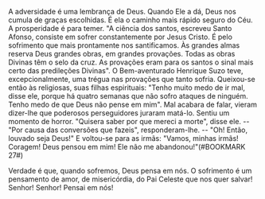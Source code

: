 
A adversidade é uma lembrança de Deus. Quando Ele a dá, Deus nos cumula de graças escolhidas. É ela o caminho mais rápido seguro do Céu. A prosperidade é para temer. "A ciência dos santos, escreveu Santo Afonso, consiste em sofrer constantemente por Jesus Cristo. É pelo sofrimento que mais prontamente nos santificamos. Às grandes almas reserva Deus grandes obras, em grandes provações. Todas as obras Divinas têm o selo da cruz. As provações eram para os santos o sinal mais certo das predileções Divinas". O Bem-aventurado Henrique Suzo teve, excepcionalmente, uma trégua nas provações que tanto sofria. Queixou-se então às religiosas, suas filhas espirituais: "Tenho muito medo de ir mal, disse ele, porque há quatro semanas que não sofro ataques de ninguém. Tenho medo de que Deus não pense em mim". Mal acabara de falar, vieram dizer-lhe que poderosos perseguidores juraram matá-lo. Sentiu um momento de horror. "Quisera saber por que mereci a morte", disse ele. -- "Por causa das conversões que fazeis", responderam-lhe. -- "Oh! Então, louvado seja Deus!" E voltou-se para as irmãs: "Vamos, minhas irmãs! Coragem! Deus pensou em mim! Ele não me abandonou!"(#BOOKMARK 27#)

Verdade é que, quando sofremos, Deus pensa em nós. O sofrimento é um pensamento de amor, de misericórdia, do Pai Celeste que nos quer salvar! Senhor! Senhor! Pensai em nós!

